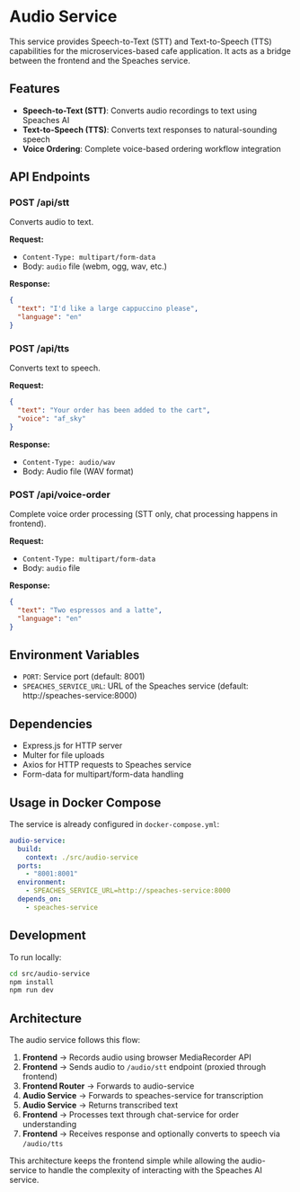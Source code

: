 # Audio Service

This service provides Speech-to-Text (STT) and Text-to-Speech (TTS) capabilities for the microservices-based cafe application. It acts as a bridge between the frontend and the Speaches service.

## Features

- **Speech-to-Text (STT)**: Converts audio recordings to text using Speaches AI
- **Text-to-Speech (TTS)**: Converts text responses to natural-sounding speech
- **Voice Ordering**: Complete voice-based ordering workflow integration

## API Endpoints

### POST /api/stt
Converts audio to text.

**Request:**
- `Content-Type: multipart/form-data`
- Body: `audio` file (webm, ogg, wav, etc.)

**Response:**
```json
{
  "text": "I'd like a large cappuccino please",
  "language": "en"
}
```

### POST /api/tts
Converts text to speech.

**Request:**
```json
{
  "text": "Your order has been added to the cart",
  "voice": "af_sky"
}
```

**Response:**
- `Content-Type: audio/wav`
- Body: Audio file (WAV format)

### POST /api/voice-order
Complete voice order processing (STT only, chat processing happens in frontend).

**Request:**
- `Content-Type: multipart/form-data`
- Body: `audio` file

**Response:**
```json
{
  "text": "Two espressos and a latte",
  "language": "en"
}
```

## Environment Variables

- `PORT`: Service port (default: 8001)
- `SPEACHES_SERVICE_URL`: URL of the Speaches service (default: http://speaches-service:8000)

## Dependencies

- Express.js for HTTP server
- Multer for file uploads
- Axios for HTTP requests to Speaches service
- Form-data for multipart/form-data handling

## Usage in Docker Compose

The service is already configured in `docker-compose.yml`:

```yaml
audio-service:
  build:
    context: ./src/audio-service
  ports:
    - "8001:8001"
  environment:
    - SPEACHES_SERVICE_URL=http://speaches-service:8000
  depends_on:
    - speaches-service
```

## Development

To run locally:

```bash
cd src/audio-service
npm install
npm run dev
```

## Architecture

The audio service follows this flow:

1. **Frontend** → Records audio using browser MediaRecorder API
2. **Frontend** → Sends audio to `/audio/stt` endpoint (proxied through frontend)
3. **Frontend Router** → Forwards to audio-service
4. **Audio Service** → Forwards to speaches-service for transcription
5. **Audio Service** → Returns transcribed text
6. **Frontend** → Processes text through chat-service for order understanding
7. **Frontend** → Receives response and optionally converts to speech via `/audio/tts`

This architecture keeps the frontend simple while allowing the audio-service to handle the complexity of interacting with the Speaches AI service.

